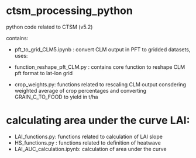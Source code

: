 # ctsm_processing_python
python code related to CTSM (v5.2)

contains:
- pft_to_grid_CLM5.ipynb      : convert CLM output in PFT to gridded datasets, uses:
- function_reshape_pft_CLM.py : contains core function to reshape CLM pft format to lat-lon grid

- crop_weights.py: functions related to rescaling CLM output consdering weighted average of crop percentages and converting GRAIN_C_TO_FOOD to yield in t/ha

# calculating area under the curve LAI:
- LAI_functions.py: functions related to calculation of LAI slope
- HS_functions.py : functions related to definition of heatwave
- LAI_AUC_calculation.ipynb: calculation of area under the curve

